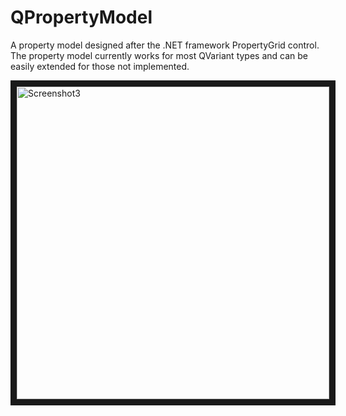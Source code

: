 QPropertyModel
==============

A property model designed after the .NET framework PropertyGrid control. The property model currently works for most QVariant types and can be easily extended for those not implemented.

<img src="https://github.com/cbuahin/QPropertyModel/raw/master/Docs/Images/pic4.png" alt="Screenshot3" width="500" border="10" />

